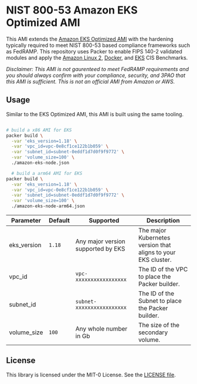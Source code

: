 # NIST 800-53 Amazon EKS Optimized AMI

This AMI extends the [Amazon EKS Optimized AMI](https://github.com/awslabs/amazon-eks-ami) with the hardening typically required to meet NIST 800-53 based compliance frameworks such as FedRAMP. This repository uses Packer to enable FIPS 140-2 validated modules and apply the [Amazon Linux 2](https://www.cisecurity.org/benchmark/amazon_linux/), [Docker](https://www.cisecurity.org/benchmark/docker/), and [EKS](https://aws.amazon.com/about-aws/whats-new/2020/07/announcing-cis-benchmark-for-amazon-eks/) CIS Benchmarks.

*Disclaimer: This AMI is not gaurenteed to meet FedRAMP requirements and you should always confirm with your compliance, security, and 3PAO that this AMI is sufficient. This is not an official AMI from Amazon or AWS.*

## Usage

Similar to the EKS Optimized AMI, this AMI is built using the same tooling.

```bash

# build a x86 AMI for EKS
packer build \
  -var 'eks_version=1.18' \
  -var 'vpc_id=vpc-0e8cf1ce122b1b059' \
  -var 'subnet_id=subnet-0eddf1d7d0f9f9772' \
  -var 'volume_size=100' \
  ./amazon-eks-node.json

  # build a arm64 AMI for EKS
packer build \
  -var 'eks_version=1.18' \
  -var 'vpc_id=vpc-0e8cf1ce122b1b059' \
  -var 'subnet_id=subnet-0eddf1d7d0f9f9772' \
  -var 'volume_size=100' \
  ./amazon-eks-node-arm64.json
```

| Parameter | Default | Supported | Description |
|-----------|---------|-----------|-------------|
| eks_version | `1.18` | Any major version supported by EKS | The major Kubernetes version that aligns to your EKS cluster. |
| vpc_id | | `vpc-xxxxxxxxxxxxxxxxx` | The ID of the VPC to place the Packer builder. |
| subnet_id | | `subnet-xxxxxxxxxxxxxxxxx` | The ID of the Subnet to place the Packer builder. |
| volume_size | `100` | Any whole number in Gb | The size of the secondary volume. |

## License

This library is licensed under the MIT-0 License. See the [LICENSE file](./LICENSE).
